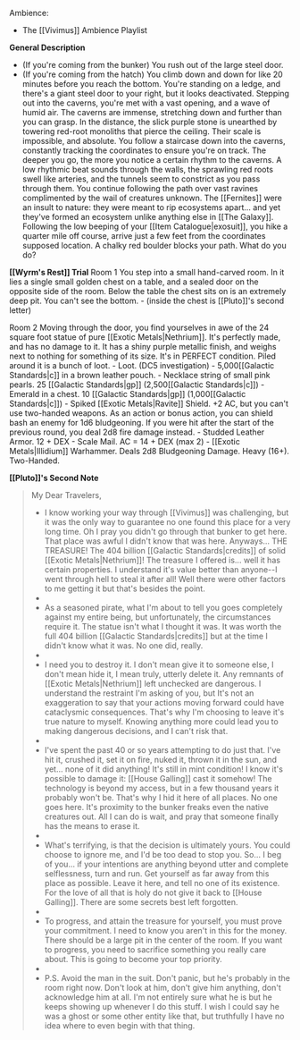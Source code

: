 Ambience:
- The [[Vivimus]] Ambience Playlist

**General Description**
- (If you're coming from the bunker) You rush out of the large steel door.
- (If you're coming from the hatch) You climb down and down for like 20 minutes before you reach the bottom. You're standing on a ledge, and there's a giant steel door to your right, but it looks deactivated. 
	Stepping out into the caverns, you're met with a vast opening, and a wave of humid air. The caverns are immense, stretching down and further than you can grasp. In the distance, the slick purple stone is unearthed by towering red-root monoliths that pierce the ceiling. Their scale is impossible, and absolute. You follow a staircase down into the caverns, constantly tracking the coordinates to ensure you're on track. The deeper you go, the more you notice a certain rhythm to the caverns. A low rhythmic beat sounds through the walls, the sprawling red roots swell like arteries, and the tunnels seem to constrict as you pass through them. You continue following the path over vast ravines complimented by the wail of creatures unknown. The [[Fernites]] were an insult to nature: they were meant to rip ecosystems apart... and yet they've formed an ecosystem unlike anything else in [[The Galaxy]]. Following the low beeping of your [[Item Catalogue|exosuit]], you hike a quarter mile off course, arrive just a few feet from the coordinates supposed location. A chalky red boulder blocks your path. What do you do? 

**[[Wyrm's Rest]] Trial**
Room 1
	You step into a small hand-carved room. In it lies a single small golden chest on a table, and a sealed door on the opposite side of the room. Below the table the chest sits on is an extremely deep pit. You can't see the bottom. 
		- (inside the chest is [[Pluto]]'s second letter)

Room 2
	Moving through the door, you find yourselves in awe of the 24 square foot statue of pure [[Exotic Metals|Nethrium]]. It's perfectly made, and has no damage to it. It has a shiny purple metallic finish, and weighs next to nothing for something of its size. It's in PERFECT condition. Piled around it is a bunch of loot. 
		- Loot. (DC5 investigation)
			- 5,000[[Galactic Standards|c]] in a brown leather pouch. 
			- Necklace string of small pink pearls. 25 [[Galactic Standards|gp]] (2,500[[Galactic Standards|c]]) 
			- Emerald in a chest. 10 [[Galactic Standards|gp]] (1,000[[Galactic Standards|c]]) 
			- Spiked [[Exotic Metals|Ravite]] Shield. +2 AC, but you can't use two-handed weapons. As an action or bonus action, you can shield bash an enemy for 1d6 bludgeoning. If you were hit after the start of the previous round, you deal 2d8 fire damage instead.
			- Studded Leather Armor. 12 + DEX
			- Scale Mail. AC = 14 + DEX (max 2)
			- [[Exotic Metals|Illidium]] Warhammer. Deals 2d8 Bludgeoning Damage. Heavy (16+). Two-Handed.

**[[Pluto]]'s Second Note**
> My Dear Travelers,
> - I know working your way through [[Vivimus]] was challenging, but it was the only way to guarantee no one found this place for a very long time. Oh I pray you didn't go through that bunker to get here. That place was awful I didn't know that was here. Anyways... THE TREASURE! The 404 billion [[Galactic Standards|credits]] of solid [[Exotic Metals|Nethrium]]! The treasure I offered is... well it has certain properties. I understand it's value better than anyone--I went through hell to steal it after all! Well there were other factors to me getting it but that's besides the point. 
> - 
> - As a seasoned pirate, what I'm about to tell you goes completely against my entire being, but unfortunately, the circumstances require it. The statue isn't what I thought it was. It was worth the full 404 billion [[Galactic Standards|credits]] but at the time I didn't know what it was. No one did, really.
> - 
> - I need you to destroy it. I don't mean give it to someone else, I don't mean hide it, I mean truly, utterly delete it. Any remnants of [[Exotic Metals|Nethrium]] left unchecked are dangerous. I understand the restraint I'm asking of you, but It's not an exaggeration to say that your actions moving forward could have cataclysmic consequences. That's why I'm choosing to leave it's true nature to myself. Knowing anything more could lead you to making dangerous decisions, and I can't risk that. 
> - 
> - I've spent the past 40 or so years attempting to do just that. I've hit it, crushed it, set it on fire, nuked it, thrown it in the sun, and yet... none of it did anything! It's still in mint condition! I know it's possible to damage it: [[House Galling]] cast it somehow! The technology is beyond my access, but in a few thousand years it probably won't be. That's why I hid it here of all places. No one goes here. It's proximity to the bunker freaks even the native creatures out. All I can do is wait, and pray that someone finally has the means to erase it. 
> - 
> - What's terrifying, is that the decision is ultimately yours. You could choose to ignore me, and I'd be too dead to stop you. So... I beg of you... if your intentions are anything beyond utter and complete selflessness, turn and run. Get yourself as far away from this place as possible. Leave it here, and tell no one of its existence. For the love of all that is holy do not give it back to [[House Galling]]. There are some secrets best left forgotten. 
> - 
> - To progress, and attain the treasure for yourself, you must prove your commitment. I need to know you aren't in this for the money. There should be a large pit in the center of the room. If you want to progress, you need to sacrifice something you really care about. This is going to become your top priority. 
> - 
> - P.S. Avoid the man in the suit. Don't panic, but he's probably in the room right now. Don't look at him, don't give him anything, don't acknowledge him at all. I'm not entirely sure what he is but he keeps showing up whenever I do this stuff. I wish I could say he was a ghost or some other entity like that, but truthfully I have no idea where to even begin with that thing.
